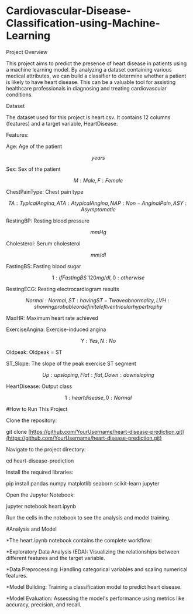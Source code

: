 # Cardiovascular-Disease-Classification-using-Machine-Learning

Project Overview

This project aims to predict the presence of heart disease in patients using a machine learning model. By analyzing a dataset containing various medical attributes, we can build a classifier to determine whether a patient is likely to have heart disease. This can be a valuable tool for assisting healthcare professionals in diagnosing and treating cardiovascular conditions.

Dataset

The dataset used for this project is heart.csv. It contains 12 columns (features) and a target variable, HeartDisease.

Features:

Age: Age of the patient 

$$years$$

Sex: Sex of the patient 

$$M: Male, F: Female$$

ChestPainType: Chest pain type 

$$TA: Typical Angina, ATA: Atypical Angina, NAP: Non-Anginal Pain, ASY: Asymptomatic$$

RestingBP: Resting blood pressure 

$$mm Hg$$

Cholesterol: Serum cholesterol 

$$mm/dl$$

FastingBS: Fasting blood sugar 

$$1: if FastingBS \> 120 mg/dl, 0: otherwise$$

RestingECG: Resting electrocardiogram results 

$$Normal: Normal, ST: having ST-T wave abnormality, LVH: showing probable or definite left ventricular hypertrophy$$

MaxHR: Maximum heart rate achieved

ExerciseAngina: Exercise-induced angina 

$$Y: Yes, N: No$$

Oldpeak: Oldpeak = ST

ST_Slope: The slope of the peak exercise ST segment 

$$Up: upsloping, Flat: flat, Down: downsloping$$

HeartDisease: Output class 

$$1: heart disease, 0: Normal$$

#How to Run This Project

Clone the repository:

git clone [https://github.com/YourUsername/heart-disease-prediction.git](https://github.com/YourUsername/heart-disease-prediction.git)



Navigate to the project directory:

cd heart-disease-prediction



Install the required libraries:

pip install pandas numpy matplotlib seaborn scikit-learn jupyter



Open the Jupyter Notebook:

jupyter notebook heart.ipynb

Run the cells in the notebook to see the analysis and model training.



#Analysis and Model

*The heart.ipynb notebook contains the complete workflow:

*Exploratory Data Analysis (EDA): Visualizing the relationships between different features and the target variable.

*Data Preprocessing: Handling categorical variables and scaling numerical features.

*Model Building: Training a classification model to predict heart disease.

*Model Evaluation: Assessing the model's performance using metrics like accuracy, precision, and recall.

